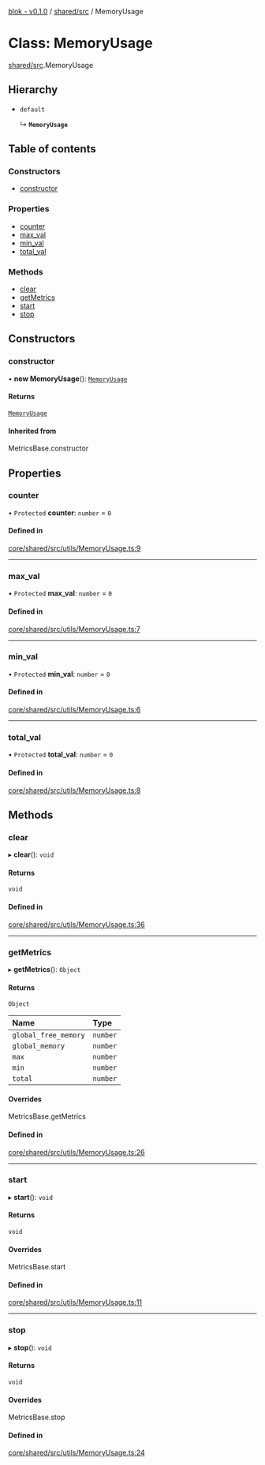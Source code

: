 [blok - v0.1.0](../README.md) / [shared/src](../modules/shared_src.md) / MemoryUsage

# Class: MemoryUsage

[shared/src](../modules/shared_src.md).MemoryUsage

## Hierarchy

- `default`

  ↳ **`MemoryUsage`**

## Table of contents

### Constructors

- [constructor](shared_src.MemoryUsage.md#constructor)

### Properties

- [counter](shared_src.MemoryUsage.md#counter)
- [max\_val](shared_src.MemoryUsage.md#max_val)
- [min\_val](shared_src.MemoryUsage.md#min_val)
- [total\_val](shared_src.MemoryUsage.md#total_val)

### Methods

- [clear](shared_src.MemoryUsage.md#clear)
- [getMetrics](shared_src.MemoryUsage.md#getmetrics)
- [start](shared_src.MemoryUsage.md#start)
- [stop](shared_src.MemoryUsage.md#stop)

## Constructors

### constructor

• **new MemoryUsage**(): [`MemoryUsage`](shared_src.MemoryUsage.md)

#### Returns

[`MemoryUsage`](shared_src.MemoryUsage.md)

#### Inherited from

MetricsBase.constructor

## Properties

### counter

• `Protected` **counter**: `number` = `0`

#### Defined in

[core/shared/src/utils/MemoryUsage.ts:9](https://github.com/deskree-inc/blok/blob/fd59582/core/shared/src/utils/MemoryUsage.ts#L9)

___

### max\_val

• `Protected` **max\_val**: `number` = `0`

#### Defined in

[core/shared/src/utils/MemoryUsage.ts:7](https://github.com/deskree-inc/blok/blob/fd59582/core/shared/src/utils/MemoryUsage.ts#L7)

___

### min\_val

• `Protected` **min\_val**: `number` = `0`

#### Defined in

[core/shared/src/utils/MemoryUsage.ts:6](https://github.com/deskree-inc/blok/blob/fd59582/core/shared/src/utils/MemoryUsage.ts#L6)

___

### total\_val

• `Protected` **total\_val**: `number` = `0`

#### Defined in

[core/shared/src/utils/MemoryUsage.ts:8](https://github.com/deskree-inc/blok/blob/fd59582/core/shared/src/utils/MemoryUsage.ts#L8)

## Methods

### clear

▸ **clear**(): `void`

#### Returns

`void`

#### Defined in

[core/shared/src/utils/MemoryUsage.ts:36](https://github.com/deskree-inc/blok/blob/fd59582/core/shared/src/utils/MemoryUsage.ts#L36)

___

### getMetrics

▸ **getMetrics**(): `Object`

#### Returns

`Object`

| Name | Type |
| :------ | :------ |
| `global_free_memory` | `number` |
| `global_memory` | `number` |
| `max` | `number` |
| `min` | `number` |
| `total` | `number` |

#### Overrides

MetricsBase.getMetrics

#### Defined in

[core/shared/src/utils/MemoryUsage.ts:26](https://github.com/deskree-inc/blok/blob/fd59582/core/shared/src/utils/MemoryUsage.ts#L26)

___

### start

▸ **start**(): `void`

#### Returns

`void`

#### Overrides

MetricsBase.start

#### Defined in

[core/shared/src/utils/MemoryUsage.ts:11](https://github.com/deskree-inc/blok/blob/fd59582/core/shared/src/utils/MemoryUsage.ts#L11)

___

### stop

▸ **stop**(): `void`

#### Returns

`void`

#### Overrides

MetricsBase.stop

#### Defined in

[core/shared/src/utils/MemoryUsage.ts:24](https://github.com/deskree-inc/blok/blob/fd59582/core/shared/src/utils/MemoryUsage.ts#L24)
